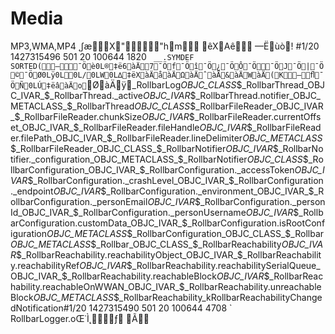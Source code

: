 # Media
MP3,WMA,MP4
˛∫æ            X "         "h m         	 êX Aê          	—Ë ùò   !<arch>
#1/20           1427315496  501   20    100644  1820      `
__.SYMDEF SORTED    (    –   ¯Ö è   0L  ®  ‡ë  6  àÄ       7  ¯Ö f  ¯Ö î  ¯Ö ¿  ¯Ö Ô  ¯Ö   ¯Ö J  ¯Ö |  ¯Ö ©  ¯Ö Ø   0L  ÿ   0L    0L  /  0L  W  0L  ∆  ‡ë  X  àÄ å  àÄ Ω  àÄ ˆ  àÄ &  àÄ W  àÄ (      K        – ﬂ  ¯Ö Ñ  0L  Ú  ‡ë  â  àÄ o          `  Ø  àÄ ÿ  _RollbarLog _OBJC_CLASS_$_RollbarThread _OBJC_IVAR_$_RollbarThread._active _OBJC_IVAR_$_RollbarThread.notifier _OBJC_METACLASS_$_RollbarThread _OBJC_CLASS_$_RollbarFileReader _OBJC_IVAR_$_RollbarFileReader.chunkSize _OBJC_IVAR_$_RollbarFileReader.currentOffset _OBJC_IVAR_$_RollbarFileReader.fileHandle _OBJC_IVAR_$_RollbarFileReader.filePath _OBJC_IVAR_$_RollbarFileReader.lineDelimiter _OBJC_METACLASS_$_RollbarFileReader _OBJC_CLASS_$_RollbarNotifier _OBJC_IVAR_$_RollbarNotifier._configuration _OBJC_METACLASS_$_RollbarNotifier _OBJC_CLASS_$_RollbarConfiguration _OBJC_IVAR_$_RollbarConfiguration._accessToken _OBJC_IVAR_$_RollbarConfiguration._crashLevel _OBJC_IVAR_$_RollbarConfiguration._endpoint _OBJC_IVAR_$_RollbarConfiguration._environment _OBJC_IVAR_$_RollbarConfiguration._personEmail _OBJC_IVAR_$_RollbarConfiguration._personId _OBJC_IVAR_$_RollbarConfiguration._personUsername _OBJC_IVAR_$_RollbarConfiguration.customData _OBJC_IVAR_$_RollbarConfiguration.isRootConfiguration _OBJC_METACLASS_$_RollbarConfiguration _OBJC_CLASS_$_Rollbar _OBJC_METACLASS_$_Rollbar _OBJC_CLASS_$_RollbarReachability _OBJC_IVAR_$_RollbarReachability.reachabilityObject _OBJC_IVAR_$_RollbarReachability.reachabilityRef _OBJC_IVAR_$_RollbarReachability.reachabilitySerialQueue _OBJC_IVAR_$_RollbarReachability.reachableBlock _OBJC_IVAR_$_RollbarReachability.reachableOnWWAN _OBJC_IVAR_$_RollbarReachability.unreachableBlock _OBJC_METACLASS_$_RollbarReachability _kRollbarReachabilityChangedNotification #1/20           1427315490  501   20    100644  4708      `
RollbarLogger.o     Œ˙Ì˛            ƒ         Ã                      
